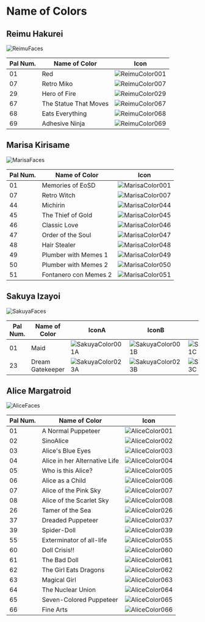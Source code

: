 # Name of Colors

## Reimu Hakurei
![ReimuFaces](https://github.com/IkuTronHD/Touhou-Kagehakuchuumu---Shadow-Daydream/blob/main/img/Select/pl00_ct00.png)

| Pal Num. | Name of Color | Icon |
|----------|---------------|-----------|
| 01 | Red | ![ReimuColor001](https://github.com/IkuTronHD/Touhou-Kagehakuchuumu---Shadow-Daydream/blob/main/Reimu/Colors/EN/001.png) |
| 07 | Retro Miko | ![ReimuColor007](https://github.com/IkuTronHD/Touhou-Kagehakuchuumu---Shadow-Daydream/blob/main/Reimu/Colors/EN/007.png) |
| 29 | Hero of Fire | ![ReimuColor029](https://github.com/IkuTronHD/Touhou-Kagehakuchuumu---Shadow-Daydream/blob/main/Reimu/Colors/EN/029.png) |
| 67 | The Statue That Moves | ![ReimuColor067](https://github.com/IkuTronHD/Touhou-Kagehakuchuumu---Shadow-Daydream/blob/main/Reimu/Colors/EN/067.png) |
| 68 | Eats Everything | ![ReimuColor068](https://github.com/IkuTronHD/Touhou-Kagehakuchuumu---Shadow-Daydream/blob/main/Reimu/Colors/EN/068.png) |
| 69 | Adhesive Ninja | ![ReimuColor069](https://github.com/IkuTronHD/Touhou-Kagehakuchuumu---Shadow-Daydream/blob/main/Reimu/Colors/EN/069.png) |

## Marisa Kirisame
![MarisaFaces](https://github.com/IkuTronHD/Touhou-Kagehakuchuumu---Shadow-Daydream/blob/main/img/Select/pl01_ct00.png)

| Pal Num. | Name of Color | Icon |
|----------|---------------|-----------|
| 01 | Memories of EoSD | ![MarisaColor001](https://github.com/IkuTronHD/Touhou-Kagehakuchuumu---Shadow-Daydream/blob/main/Marisa/Colors/EN/001.png) |
| 07 | Retro Witch | ![MarisaColor007](https://github.com/IkuTronHD/Touhou-Kagehakuchuumu---Shadow-Daydream/blob/main/Marisa/Colors/EN/007.png) |
| 44 | Michirin | ![MarisaColor044](https://github.com/IkuTronHD/Touhou-Kagehakuchuumu---Shadow-Daydream/blob/main/Marisa/Colors/EN/044.png) |
| 45 | The Thief of Gold | ![MarisaColor045](https://github.com/IkuTronHD/Touhou-Kagehakuchuumu---Shadow-Daydream/blob/main/Marisa/Colors/EN/045.png) |
| 46 | Classic Love | ![MarisaColor046](https://github.com/IkuTronHD/Touhou-Kagehakuchuumu---Shadow-Daydream/blob/main/Marisa/Colors/EN/046.png) |
| 47 | Order of the Soul | ![MarisaColor047](https://github.com/IkuTronHD/Touhou-Kagehakuchuumu---Shadow-Daydream/blob/main/Marisa/Colors/EN/047.png) |
| 48 | Hair Stealer | ![MarisaColor048](https://github.com/IkuTronHD/Touhou-Kagehakuchuumu---Shadow-Daydream/blob/main/Marisa/Colors/EN/048.png) |
| 49 | Plumber with Memes 1 | ![MarisaColor049](https://github.com/IkuTronHD/Touhou-Kagehakuchuumu---Shadow-Daydream/blob/main/Marisa/Colors/EN/049.png) |
| 50 | Plumber with Memes 2 | ![MarisaColor050](https://github.com/IkuTronHD/Touhou-Kagehakuchuumu---Shadow-Daydream/blob/main/Marisa/Colors/EN/050.png) |
| 51 | Fontanero con Memes 2 | ![MarisaColor051](https://github.com/IkuTronHD/Touhou-Kagehakuchuumu---Shadow-Daydream/blob/main/Marisa/Colors/EN/051.png) |

## Sakuya Izayoi
![SakuyaFaces](https://github.com/IkuTronHD/Touhou-Kagehakuchuumu---Shadow-Daydream/blob/main/img/Select/pl02a_ct00.png)

| Pal Num. | Name of Color | IconA | IconB | IconC |
|----------|---------------|-----------|-----------|-----------|
| 01 | Maid | ![SakuyaColor001A](https://github.com/IkuTronHD/Touhou-Kagehakuchuumu---Shadow-Daydream/blob/main/Sakuya/Colors/001A.png) | ![SakuyaColor001B](https://github.com/IkuTronHD/Touhou-Kagehakuchuumu---Shadow-Daydream/blob/main/Sakuya/Colors/001B.png) | ![SakuyaColor001C](https://github.com/IkuTronHD/Touhou-Kagehakuchuumu---Shadow-Daydream/blob/main/Sakuya/Colors/001C.png) |
| 23 | Dream Gatekeeper | ![SakuyaColor023A](https://github.com/IkuTronHD/Touhou-Kagehakuchuumu---Shadow-Daydream/blob/main/Sakuya/Colors/023A.png) | ![SakuyaColor023B](https://github.com/IkuTronHD/Touhou-Kagehakuchuumu---Shadow-Daydream/blob/main/Sakuya/Colors/023B.png) | ![SakuyaColor023C](https://github.com/IkuTronHD/Touhou-Kagehakuchuumu---Shadow-Daydream/blob/main/Sakuya/Colors/023C.png) |

## Alice Margatroid
![AliceFaces](https://github.com/IkuTronHD/Touhou-Kagehakuchuumu---Shadow-Daydream/blob/main/img/Select/pl03_ct00.png)

| Pal Num. | Name of Color | Icon |
|----------|---------------|-----------|
| 01 | A Normal Puppeteer | ![AliceColor001](https://github.com/IkuTronHD/Touhou-Kagehakuchuumu---Shadow-Daydream/blob/main/Alice/Colors/EN/001.png) |
| 02 | SinoAlice | ![AliceColor002](https://github.com/IkuTronHD/Touhou-Kagehakuchuumu---Shadow-Daydream/blob/main/Alice/Colors/EN/002.png) |
| 03 | Alice's Blue Eyes | ![AliceColor003](https://github.com/IkuTronHD/Touhou-Kagehakuchuumu---Shadow-Daydream/blob/main/Alice/Colors/EN/003.png) |
| 04 | Alice in her Alternative Life | ![AliceColor004](https://github.com/IkuTronHD/Touhou-Kagehakuchuumu---Shadow-Daydream/blob/main/Alice/Colors/EN/004.png) |
| 05 | Who is this Alice? | ![AliceColor005](https://github.com/IkuTronHD/Touhou-Kagehakuchuumu---Shadow-Daydream/blob/main/Alice/Colors/EN/005.png) |
| 06 | Alice as a Child | ![AliceColor006](https://github.com/IkuTronHD/Touhou-Kagehakuchuumu---Shadow-Daydream/blob/main/Alice/Colors/EN/006.png) |
| 07 | Alice of the Pink Sky | ![AliceColor007](https://github.com/IkuTronHD/Touhou-Kagehakuchuumu---Shadow-Daydream/blob/main/Alice/Colors/EN/007.png) |
| 08 | Alice of the Scarlet Sky | ![AliceColor008](https://github.com/IkuTronHD/Touhou-Kagehakuchuumu---Shadow-Daydream/blob/main/Alice/Colors/EN/008.png) |
| 26 | Tamer of the Sea | ![AliceColor026](https://github.com/IkuTronHD/Touhou-Kagehakuchuumu---Shadow-Daydream/blob/main/Alice/Colors/EN/026.png) |
| 37 | Dreaded Puppeteer | ![AliceColor037](https://github.com/IkuTronHD/Touhou-Kagehakuchuumu---Shadow-Daydream/blob/main/Alice/Colors/EN/037.png) |
| 39 | Spider-Doll | ![AliceColor039](https://github.com/IkuTronHD/Touhou-Kagehakuchuumu---Shadow-Daydream/blob/main/Alice/Colors/EN/039.png) |
| 55 | Exterminator of all-life | ![AliceColor055](https://github.com/IkuTronHD/Touhou-Kagehakuchuumu---Shadow-Daydream/blob/main/Alice/Colors/EN/055.png) |
| 60 | Doll Crisis!! | ![AliceColor060](https://github.com/IkuTronHD/Touhou-Kagehakuchuumu---Shadow-Daydream/blob/main/Alice/Colors/EN/060.png) |
| 61 | The Bad Doll | ![AliceColor061](https://github.com/IkuTronHD/Touhou-Kagehakuchuumu---Shadow-Daydream/blob/main/Alice/Colors/EN/061.png) |
| 62 | The Girl Eats Dragons | ![AliceColor062](https://github.com/IkuTronHD/Touhou-Kagehakuchuumu---Shadow-Daydream/blob/main/Alice/Colors/EN/062.png) |
| 63 | Magical Girl | ![AliceColor063](https://github.com/IkuTronHD/Touhou-Kagehakuchuumu---Shadow-Daydream/blob/main/Alice/Colors/EN/063.png) |
| 64 | The Nuclear Union | ![AliceColor064](https://github.com/IkuTronHD/Touhou-Kagehakuchuumu---Shadow-Daydream/blob/main/Alice/Colors/EN/064.png) |
| 65 | Seven-Colored Puppeteer | ![AliceColor065](https://github.com/IkuTronHD/Touhou-Kagehakuchuumu---Shadow-Daydream/blob/main/Alice/Colors/EN/065.png) |
| 66 | Fine Arts | ![AliceColor066](https://github.com/IkuTronHD/Touhou-Kagehakuchuumu---Shadow-Daydream/blob/main/Alice/Colors/EN/066.png) |
